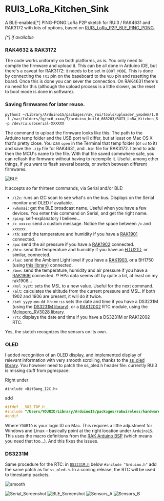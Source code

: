 # RUI3_LoRa_Kitchen_Sink

A BLE-enabled[*] PING-PONG LoRa P2P sketch for RUI3 / RAK4631 and RAK3172 with lots of options, based on [RUI3_LoRa_P2P_BLE_PING_PONG](https://github.com/Kongduino/RUI3_LoRa_P2P_BLE_PING_PONG).

_[*] if available_

### RAK4632 & RAK3172

The code works uniformly on both platforms, as is. You only need to compile the firmware and upload it. This can be all done in Arduino IDE, but there's a caveat for RAK3172: it needs to be set in `BOOT_MODE`. This is done by connecting the `TX1` pin on the baseboard to the `VDD` pin and resetting the board. Once this is done you can sever the connection. On RAK4631 there's no need for this (although the upload process is a little slower, as the reset to boot mode is done in software).

### Saving firmwares for later reuse.

```bash
python3 ~/Library/Arduino15/packages/rak_rui/tools/uploader_ymodem/1.0.0/uploader_ymodem.py \
-f /var/folders/fg/nc6_xxxx/T/arduino_build_668203/RUI3_LoRa_Kitchen_Sink.ino.bin \
-p /dev/cu.usbserial-XXXXXX 
```

The command to upload the firmware looks like this. The path to the Arduino temp folder and the USB port will differ, but at least on Mac OS X that's pretty close. You can `open` in the Terminal that temp folder (or `cd` to it) and save the `.zip` file for RAK4631, and `.bin` file for RAK3172. I tend to add then the MCU's name to the file. With that file saved somewhere safe, you can reflash the firmware without having to recompile it. Useful, among other things, if you want to flash several boards, or switch between different firmwares.

![BLE](BLE.png)

It accepts so far thirteen commands, via Serial and/or BLE:

* `/i2c`: runs an I2C scan to see what's on the bus. Displays on the Serial monitor and OLED if available.
* `/whomai`: get the BLE broadcast name. Useful when you have a few devices. You enter this command on Serial, and get the right name.
* `/ping`: self-explanatory I believe...
* `/> xxxxx`: send a custom message. Notice the space between `/>` and `xxxxxx`.
* `/th`: send the temperature and humidity if you have a [RAK1901](https://store.rakwireless.com/products/rak1901-shtc3-temperature-humidity-sensor) connected.
* `/pa`: send the air pressure if you have a [RAK1902](https://store.rakwireless.com/products/rak1902-kps22hb-barometric-pressure-sensor) connected.
* `/htu`: send the temperature and humidity if you have an [HTU21D](https://www.mikroe.com/htu21d-click), or similar, connected.
* `/lux`: send the Ambient Light level if you have a [RAK1903](https://store.rakwireless.com/products/rak1903-opt3001dnpr-ambient-light-sensor), or a BH1750 (using [this library](https://github.com/claws/BH1750)) connected.
* `/bme`: send the temperature, humidity and air pressure if you have a [RAK1906](https://store.rakwireless.com/products/rak1906-bme680-environment-sensor) connected.
⁉️ HPa data seems off by quite a bit, at least on my rak1906...
* `/msl xyzt`: sets the MSL to a new value. Useful for the next command.
* `/alt`: calculates the altitude from the current pressure and MSL. If both 1902 and 1906 are present, it will do it twice.
* `/set yyyy-mm-dd hh:mn:ss` sets the date and time if you have a DS3231M (using the [DS3231M library](https://github.com/Zanduino/DS3231M)), or a [RAK12002](https://store.rakwireless.com/products/rtc-module-rak12002) RTC module, using the [Melopero_RV3028 library](https://github.com/melopero/Melopero_RV-3028_Arduino_Library).
* `/rtc` displays the date and time if you have a DS3231M or RAK12002 RTC.

Yes, the sketch recognizes the sensors on its own.

### OLED

I added recognition of an OLED display, and implemented display of relevant information with very smooth scrolling, thanks to the [ss_oled library](https://github.com/bitbank2/ss_oled). You however need to patch the ss_oled.h header file: currently RUI3 is missing stuff from pgmspace.

Right under

`#include <BitBang_I2C.h>`

add

```c
#ifdef __RUI_TOP_H__
#include "/Users/YOURID/Library/Arduino15/packages/rakwireless/hardware/nrf52/1.0.1/cores/nRF5/avr/pgmspace.h"
#endif
```

Where `YOURID` is your login ID on Mac. This requires a little adjustment for Windows and Linux – basically point at the right location under `Arduino15`. This uses the macro definitions from the [RAK Arduino BSP](https://github.com/RAKWireless/RAK-nRF52-Arduino) (which means you need that too...). And this fixes the issues.

### DS3231M

Same procedure for the RTC: in [`DS3231M.h`](https://github.com/Zanduino/DS3231M) below `#include "Arduino.h"` add the same patch as for `ss_oled.h`. In a coming release, the RTC will be used to timestamp packets.

![smooth](oledpingpong.gif)

![Serial_Screenshot](Serial_Screenshot.png)
![BLE_Screenshot](BLE_Screenshot.jpg)
![Sensors_A](SensorsA.png)
![Sensors_B](SensorsB.png)
